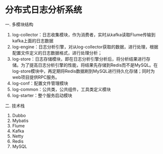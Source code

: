 # 分布式日志分析系统

一. 多模块结构
1. log-collector：日志收集模块，作为消费者，实时从kafka读取Flume传输到kafka上面的日志数据
2. log-engine：日志分析引擎，对从log-collector获取的数据，进行处理，根据配置文件定义的日志数据格式，进行处理分析；
3. log-store：日志存储模块，即在日志分析引擎分析后，将分析结果进行存储。为了提高日志分析引擎的性能，将结果先存储到Redis而不是MySQL。在log-store模块中，再定期将Redis数据刷到MySQL进行持久化存储；同时为web项目提供RPC服务。
4. log-conf：配置文件管理模块
5. log-common：公共类，公共组件，工具类定义模块
6. log-starter：整个服务启动模块

二. 技术栈
1. Dubbo
2. Mybatis
3. Flume
4. Kafka
5. Netty
6. Redis
7. MySQL


